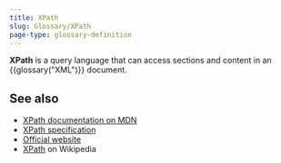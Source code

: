 ```yaml
---
title: XPath
slug: Glossary/XPath
page-type: glossary-definition
---
```


**XPath** is a query language that can access sections and content in an {{glossary("XML")}} document.

## See also

- [XPath documentation on MDN](/en-US/docs/Web/XPath)
- [XPath specification](https://www.w3.org/TR/xpath-30/)
- [Official website](https://www.w3.org/TR/?tag=xml)
- [XPath](https://en.wikipedia.org/wiki/XPath) on Wikipedia
